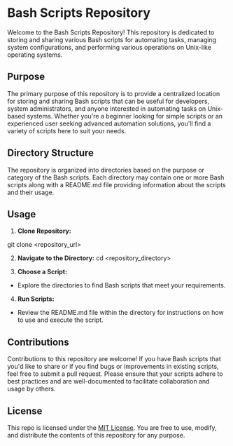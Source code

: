 # Bash Scripts Repository

Welcome to the Bash Scripts Repository! This repository is dedicated to storing and sharing various Bash scripts for automating tasks, managing system configurations, and performing various operations on Unix-like operating systems.

## Purpose

The primary purpose of this repository is to provide a centralized location for storing and sharing Bash scripts that can be useful for developers, system administrators, and anyone interested in automating tasks on Unix-based systems. Whether you're a beginner looking for simple scripts or an experienced user seeking advanced automation solutions, you'll find a variety of scripts here to suit your needs.

## Directory Structure

The repository is organized into directories based on the purpose or category of the Bash scripts. Each directory may contain one or more Bash scripts along with a README.md file providing information about the scripts and their usage.

## Usage

1. **Clone Repository:**

git clone <repository_url>

2. **Navigate to the Directory:**
cd <repository_directory>

3. **Choose a Script:**
- Explore the directories to find Bash scripts that meet your requirements.

4. **Run Scripts:**
- Review the README.md file within the directory for instructions on how to use and execute the script.

## Contributions

Contributions to this repository are welcome! If you have Bash scripts that you'd like to share or if you find bugs or improvements in existing scripts, feel free to submit a pull request. Please ensure that your scripts adhere to best practices and are well-documented to facilitate collaboration and usage by others.

## License

This repo is licensed under the [MIT License](LICENSE). You are free to use, modify, and distribute the contents of this repository for any purpose.
 